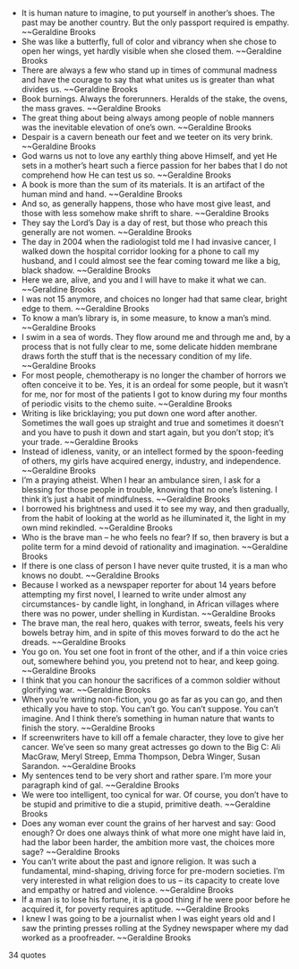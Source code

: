  - It is human nature to imagine, to put yourself in another’s shoes. The past may be another country. But the only passport required is empathy. ~~Geraldine Brooks
 - She was like a butterfly, full of color and vibrancy when she chose to open her wings, yet hardly visible when she closed them. ~~Geraldine Brooks
 - There are always a few who stand up in times of communal madness and have the courage to say that what unites us is greater than what divides us. ~~Geraldine Brooks
 - Book burnings. Always the forerunners. Heralds of the stake, the ovens, the mass graves. ~~Geraldine Brooks
 - The great thing about being always among people of noble manners was the inevitable elevation of one’s own. ~~Geraldine Brooks
 - Despair is a cavern beneath our feet and we teeter on its very brink. ~~Geraldine Brooks
 - God warns us not to love any earthly thing above Himself, and yet He sets in a mother’s heart such a fierce passion for her babes that I do not comprehend how He can test us so. ~~Geraldine Brooks
 - A book is more than the sum of its materials. It is an artifact of the human mind and hand. ~~Geraldine Brooks
 - And so, as generally happens, those who have most give least, and those with less somehow make shrift to share. ~~Geraldine Brooks
 - They say the Lord’s Day is a day of rest, but those who preach this generally are not women. ~~Geraldine Brooks
 - The day in 2004 when the radiologist told me I had invasive cancer, I walked down the hospital corridor looking for a phone to call my husband, and I could almost see the fear coming toward me like a big, black shadow. ~~Geraldine Brooks
 - Here we are, alive, and you and I will have to make it what we can. ~~Geraldine Brooks
 - I was not 15 anymore, and choices no longer had that same clear, bright edge to them. ~~Geraldine Brooks
 - To know a man’s library is, in some measure, to know a man’s mind. ~~Geraldine Brooks
 - I swim in a sea of words. They flow around me and through me and, by a process that is not fully clear to me, some delicate hidden membrane draws forth the stuff that is the necessary condition of my life. ~~Geraldine Brooks
 - For most people, chemotherapy is no longer the chamber of horrors we often conceive it to be. Yes, it is an ordeal for some people, but it wasn’t for me, nor for most of the patients I got to know during my four months of periodic visits to the chemo suite. ~~Geraldine Brooks
 - Writing is like bricklaying; you put down one word after another. Sometimes the wall goes up straight and true and sometimes it doesn’t and you have to push it down and start again, but you don’t stop; it’s your trade. ~~Geraldine Brooks
 - Instead of idleness, vanity, or an intellect formed by the spoon-feeding of others, my girls have acquired energy, industry, and independence. ~~Geraldine Brooks
 - I’m a praying atheist. When I hear an ambulance siren, I ask for a blessing for those people in trouble, knowing that no one’s listening. I think it’s just a habit of mindfulness. ~~Geraldine Brooks
 - I borrowed his brightness and used it to see my way, and then gradually, from the habit of looking at the world as he illuminated it, the light in my own mind rekindled. ~~Geraldine Brooks
 - Who is the brave man – he who feels no fear? If so, then bravery is but a polite term for a mind devoid of rationality and imagination. ~~Geraldine Brooks
 - If there is one class of person I have never quite trusted, it is a man who knows no doubt. ~~Geraldine Brooks
 - Because I worked as a newspaper reporter for about 14 years before attempting my first novel, I learned to write under almost any circumstances- by candle light, in longhand, in African villages where there was no power, under shelling in Kurdistan. ~~Geraldine Brooks
 - The brave man, the real hero, quakes with terror, sweats, feels his very bowels betray him, and in spite of this moves forward to do the act he dreads. ~~Geraldine Brooks
 - You go on. You set one foot in front of the other, and if a thin voice cries out, somewhere behind you, you pretend not to hear, and keep going. ~~Geraldine Brooks
 - I think that you can honour the sacrifices of a common soldier without glorifying war. ~~Geraldine Brooks
 - When you’re writing non-fiction, you go as far as you can go, and then ethically you have to stop. You can’t go. You can’t suppose. You can’t imagine. And I think there’s something in human nature that wants to finish the story. ~~Geraldine Brooks
 - If screenwriters have to kill off a female character, they love to give her cancer. We’ve seen so many great actresses go down to the Big C: Ali MacGraw, Meryl Streep, Emma Thompson, Debra Winger, Susan Sarandon. ~~Geraldine Brooks
 - My sentences tend to be very short and rather spare. I’m more your paragraph kind of gal. ~~Geraldine Brooks
 - We were too intelligent, too cynical for war. Of course, you don’t have to be stupid and primitive to die a stupid, primitive death. ~~Geraldine Brooks
 - Does any woman ever count the grains of her harvest and say: Good enough? Or does one always think of what more one might have laid in, had the labor been harder, the ambition more vast, the choices more sage? ~~Geraldine Brooks
 - You can’t write about the past and ignore religion. It was such a fundamental, mind-shaping, driving force for pre-modern societies. I’m very interested in what religion does to us – its capacity to create love and empathy or hatred and violence. ~~Geraldine Brooks
 - If a man is to lose his fortune, it is a good thing if he were poor before he acquired it, for poverty requires aptitude. ~~Geraldine Brooks
 - I knew I was going to be a journalist when I was eight years old and I saw the printing presses rolling at the Sydney newspaper where my dad worked as a proofreader. ~~Geraldine Brooks

34 quotes